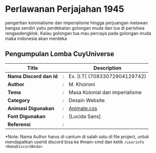 # Perlawanan Perjajahan 1945

pengertian kolonialisme dan imperialisme hingga perjuangan melawan bangsa sendiri yaitu perdebatan golongan muda dan tua di peristiwa rengasdengklok. Kalau golongan tua mau percaya pada golongan muda maka indonesia akan merdeka

## Pengumpulan Lomba CuyUniverse 

| Title        |   | Description                    |   
|--------------|---|--------------------------------|
| **Nama Discord dan Id** | : | Ex. [I.T] <roniDozer /> (70833072904129742) |
| **Author**       | : | M. Khoironi |
| **Tema**       | : | Masa Kolonial dan imperialisme |
| **Category**    | : | Desain Website                 |
| **Animasi Digunakan** | : | [Animate.css](https://animate.style/) |
| **Font Digunakan** | : | [Lucida Sans]|
| **Referensi** | : ||

*Note: Nama Author harus di cantum di salah satu di file project, untuk mendapatkan userId discord bisa ke #main-cmd dan ketik `/userinfo <NamaDiscordAnda>`